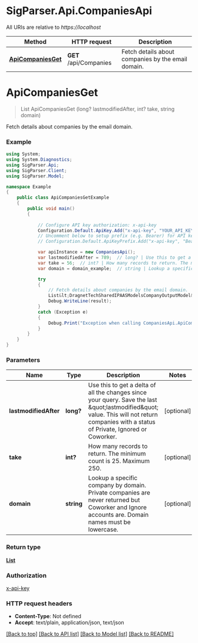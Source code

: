 # SigParser.Api.CompaniesApi

All URIs are relative to *https://localhost*

Method | HTTP request | Description
------------- | ------------- | -------------
[**ApiCompaniesGet**](CompaniesApi.md#apicompaniesget) | **GET** /api/Companies | Fetch details about companies by the email domain.


<a name="apicompaniesget"></a>
# **ApiCompaniesGet**
> List<DragnetTechSharedIPAASModelsCompanyOutputModel> ApiCompaniesGet (long? lastmodifiedAfter, int? take, string domain)

Fetch details about companies by the email domain.

### Example
```csharp
using System;
using System.Diagnostics;
using SigParser.Api;
using SigParser.Client;
using SigParser.Model;

namespace Example
{
    public class ApiCompaniesGetExample
    {
        public void main()
        {
            
            // Configure API key authorization: x-api-key
            Configuration.Default.ApiKey.Add("x-api-key", "YOUR_API_KEY");
            // Uncomment below to setup prefix (e.g. Bearer) for API key, if needed
            // Configuration.Default.ApiKeyPrefix.Add("x-api-key", "Bearer");

            var apiInstance = new CompaniesApi();
            var lastmodifiedAfter = 789;  // long? | Use this to get a delta of all the changes since your query. Save the last \"lastmodified\" value.  This will not return companies with a status of Private, Ignored or Coworker. (optional) 
            var take = 56;  // int? | How many records to return. The minimum count is 25. Maximum 250. (optional) 
            var domain = domain_example;  // string | Lookup a specific company by domain. Private companies are never returned but Coworker and Ignore accounts are. Domain names must be lowercase. (optional) 

            try
            {
                // Fetch details about companies by the email domain.
                List&lt;DragnetTechSharedIPAASModelsCompanyOutputModel&gt; result = apiInstance.ApiCompaniesGet(lastmodifiedAfter, take, domain);
                Debug.WriteLine(result);
            }
            catch (Exception e)
            {
                Debug.Print("Exception when calling CompaniesApi.ApiCompaniesGet: " + e.Message );
            }
        }
    }
}
```

### Parameters

Name | Type | Description  | Notes
------------- | ------------- | ------------- | -------------
 **lastmodifiedAfter** | **long?**| Use this to get a delta of all the changes since your query. Save the last \&quot;lastmodified\&quot; value.  This will not return companies with a status of Private, Ignored or Coworker. | [optional] 
 **take** | **int?**| How many records to return. The minimum count is 25. Maximum 250. | [optional] 
 **domain** | **string**| Lookup a specific company by domain. Private companies are never returned but Coworker and Ignore accounts are. Domain names must be lowercase. | [optional] 

### Return type

[**List<DragnetTechSharedIPAASModelsCompanyOutputModel>**](DragnetTechSharedIPAASModelsCompanyOutputModel.md)

### Authorization

[x-api-key](../README.md#x-api-key)

### HTTP request headers

 - **Content-Type**: Not defined
 - **Accept**: text/plain, application/json, text/json

[[Back to top]](#) [[Back to API list]](../README.md#documentation-for-api-endpoints) [[Back to Model list]](../README.md#documentation-for-models) [[Back to README]](../README.md)

